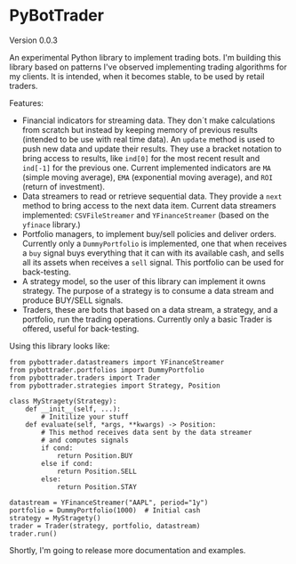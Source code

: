 # PyBotTrader

Version 0.0.3

An experimental Python library to implement trading bots. I'm building this
library based on patterns I've observed implementing trading algorithms for my
clients. It is intended, when it becomes stable, to be used by retail traders.

Features:

- Financial indicators for streaming data. They don´t make calculations from
  scratch but instead by keeping memory of previous results (intended to be use
  with real time data). An `update` method is used to push new data and update
  their results. They use a bracket notation to bring access to results, like
  `ind[0]` for the most recent result and `ind[-1]` for the previous one. Current
  implemented indicators are `MA` (simple moving average), `EMA` (exponential moving
  average), and `ROI` (return of investment).
- Data streamers to read or retrieve sequential data. They provide a `next`
  method to bring access to the next data item. Current data streamers implemented:
  `CSVFileStreamer` and `YFinanceStreamer` (based on the `yfinace` library.)
- Portfolio managers, to implement buy/sell policies and deliver orders.
  Currently only a `DummyPortfolio` is implemented, one that when receives a
  `buy` signal buys everything that it can with its available cash, and sells
  all its assets when receives a `sell` signal. This portfolio can be used for
  back-testing.
- A strategy model, so the user of this library can implement it owns strategy.
  The purpose of a strategy is to consume a data stream and produce BUY/SELL
  signals.
- Traders, these are bots that based on a data stream, a strategy, and a portfolio,
  run the trading operations. Currently only a basic Trader is offered, useful
  for back-testing.

Using this library looks like:

```
from pybottrader.datastreamers import YFinanceStreamer
from pybottrader.portfolios import DummyPortfolio
from pybottrader.traders import Trader
from pybottrader.strategies import Strategy, Position

class MyStragety(Strategy):
    def __init__(self, ...):
        # Initilize your stuff
    def evaluate(self, *args, **kwargs) -> Position:
        # This method receives data sent by the data streamer
        # and computes signals
        if cond:
            return Position.BUY
        else if cond:
            return Position.SELL
        else:
            return Position.STAY

datastream = YFinanceStreamer("AAPL", period="1y")
portfolio = DummyPortfolio(1000)  # Initial cash
strategy = MyStragety()
trader = Trader(strategy, portfolio, datastream)
trader.run()
```

Shortly, I'm going to release more documentation and examples.
